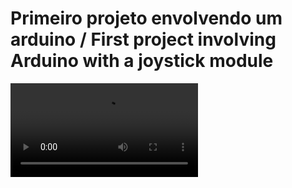 # Primeiro projeto envolvendo um arduino / First project involving Arduino with a joystick module

![](https://github.com/LatchedMicrobe/arduinoJoystick/blob/master/joystick.mp4)
